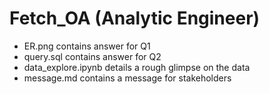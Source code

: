 # Fetch_OA (Analytic Engineer)
* ER.png contains answer for Q1
* query.sql contains answer for Q2
* data_explore.ipynb details a rough glimpse on the data
* message.md contains a message for stakeholders
